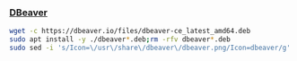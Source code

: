 ### [DBeaver](https://dbeaver.io/)
```bash
wget -c https://dbeaver.io/files/dbeaver-ce_latest_amd64.deb
sudo apt install -y ./dbeaver*.deb;rm -rfv dbeaver*.deb
sudo sed -i 's/Icon=\/usr\/share\/dbeaver\/dbeaver.png/Icon=dbeaver/g' /usr/share/applications/dbeaver.desktop
```
